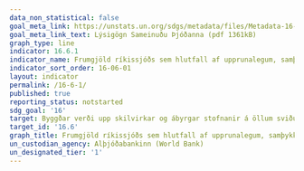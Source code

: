 ```yaml
---
data_non_statistical: false
goal_meta_link: https://unstats.un.org/sdgs/metadata/files/Metadata-16-06-01.pdf
goal_meta_link_text: Lýsigögn Sameinuðu Þjóðanna (pdf 1361kB)
graph_type: line
indicator: 16.6.1
indicator_name: Frumgjöld ríkissjóðs sem hlutfall af upprunalegum, samþykktum fjárlögum, eftir geira (eða fjárlagalínum eða þess háttar).
indicator_sort_order: 16-06-01
layout: indicator
permalink: /16-6-1/
published: true
reporting_status: notstarted
sdg_goal: '16'
target: Byggðar verði upp skilvirkar og ábyrgar stofnanir á öllum sviðum sem hafa gagnsæi að leiðarljósi. 
target_id: '16.6'
graph_title: Frumgjöld ríkissjóðs sem hlutfall af upprunalegum, samþykktum fjárlögum, eftir geira (eða fjárlagalínum eða þess háttar).
un_custodian_agency: Alþjóðabankinn (World Bank)
un_designated_tier: '1'
---
```

